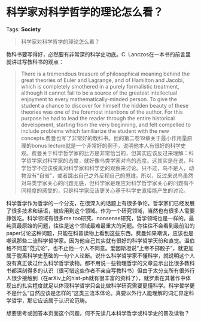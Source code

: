 # 科学家对科学哲学的理论怎么看？

Tags: **Society**

> 科学家对科学哲学的理论怎么看？

教科书要写得好，必然要有非常深的科学史功底。C. Lanczos在一本书的前言里就讲过写教科书的观点：


> There is a tremendous treasure of philosophical meaning behind the great theories of Euler and Lagrange, and of Hamilton and Jacobi, which is completely smothered in a purely formalistic treatment, although it cannot fail to be a source of the greatest intellectual enjoyment to every mathematically-minded person. To give the student a chance to discover for himself the hidden beauty of these theories was one of the foremost intentions of the author. For this purpose he had to lead the reader through the entire historical development, starting from the very beginning, and felt compelled to include problems which familiarize the student with the new concepts.费曼也写了非常好的教科书。他的第二卷19章关于最小作用量原理的bonus lecture就是一个非常好的例子，说明他本人有很好的科学史观。费曼关于科学哲学家的比方是非常恰当的，但其实应该反过来理解：科学哲学家对科学家的态度，就好像鸟类学家对鸟的态度。这其实是在说，科学哲学不应该脱离对科学家和科学史的观察来讨论。只不过，鸟不是人，动物没有“自省”，或者跳出自己之外反视自己的思维。所以，反过来说鸟虽然对鸟类学家关心的问题无感，但科学家是理应对科学哲学家关心的问题有不同程度的感受的，只是科学家应该更关心基于科学史直接能产生的讨论。

科学哲学作为哲学的一个分支，在很深入的话题上有很多争论。哲学家们已经发展了很多技术和话语，被应用到这个领域。作为一个研究领域，当然也有很多人需要挣饭吃。科学领域有很多me too研究、nonsense研究，哲学领域也是一样的。最纯真最原始的问题，往往是这个领域最难最重大的问题。你往往不会看到最前沿的paper讨论这种问题，只能在科普读物上看到这些东西。费曼如果嘲讽，应该也是嘲讽那些二流科学哲学家。因为他自己其实就有很好的科学哲学天份和直觉。温伯格不同意“范式论”，也不止他一个人不同意。爱因斯坦说“上帝不掷骰子”，就更加属于脱离科学史基础的一句个人论断。说什么科学哲学家不懂科学，就说明这个人没有真正读过什么科学哲学读物。都不用说一些物理哲学的文章显示出比很多教科书都深刻得多的认识（很可惜这些作者不亲自写教科书）但由于太分支所有很外行人很少接触到（在arXiv上的hist-ph就有很丰富的资料了），就罗素在其著作中体现出的扎实程度就足以体现科学哲学只会比做科学研究需要更懂科学。科学哲学更不是什么“自然应该是怎样的”这类三流本体论。真要以外行人能理解的词汇界定科学哲学，那它应该属于认识论范畴。

想要思考或回答本页面这个问题，何不先读几本科学哲学或科学史的普及读物？



